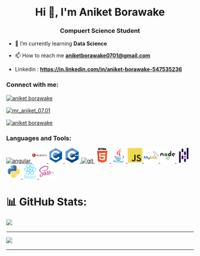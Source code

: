 <h1 align="center">Hi 👋, I'm Aniket Borawake</h1>
<h3 align="center">Compuert Science Student</h3>

- 🌱 I’m currently learning **Data Science**

- 📫 How to reach me **aniketborawake0701@gmail.com**
-    Linkedin :  **https://in.linkedin.com/in/aniket-borawake-547535236**

<h3 align="left">Connect with me:</h3>
<p align="left">
<a href="https://in.linkedin.com/in/aniket-borawake-547535236" target="blank"><img align="center" src="https://raw.githubusercontent.com/rahuldkjain/github-profile-readme-generator/master/src/images/icons/Social/linked-in-alt.svg" alt="aniket borawake" height="30" width="40" /></a>


  
<a href="https://instagram.com/mr_aniket_07.01" target="blank"><img align="center" src="https://www.google.com/url?sa=i&url=https%3A%2F%2Fwww.freepik.com%2Ffree-photos-vectors%2Finstagram-logo&psig=AOvVaw2GOucQB33JmETtVI0riHJ7&ust=1718377805646000&source=images&cd=vfe&opi=89978449&ved=0CBIQjRxqFwoTCJCKlavu2IYDFQAAAAAdAAAAABAE" alt="mr_aniket_07.01" height="30" width="40" /></a>

  <a href="https://public.tableau.com/app/profile/aniket.borawake/vizzes" target="blank"><img align="center" src="C:\Users\anike\OneDrive\Desktop\Tableau-Emblem.png" alt="aniket borawake" height="30" width="40" /></a>
</p>

<h3 align="left">Languages and Tools:</h3>
<p align="left"> <a href="https://angular.io" target="_blank" rel="noreferrer"> <img src="https://angular.io/assets/images/logos/angular/angular.svg" alt="angular" width="40" height="40"/> </a> <a href="https://angular.io" target="_blank" rel="noreferrer"> <img src="https://raw.githubusercontent.com/devicons/devicon/master/icons/angularjs/angularjs-original-wordmark.svg" alt="angularjs" width="40" height="40"/> </a> <a href="https://www.cprogramming.com/" target="_blank" rel="noreferrer"> <img src="https://raw.githubusercontent.com/devicons/devicon/master/icons/c/c-original.svg" alt="c" width="40" height="40"/> </a> <a href="https://www.w3schools.com/cpp/" target="_blank" rel="noreferrer"> <img src="https://raw.githubusercontent.com/devicons/devicon/master/icons/cplusplus/cplusplus-original.svg" alt="cplusplus" width="40" height="40"/> </a> <a href="https://git-scm.com/" target="_blank" rel="noreferrer"> <img src="https://www.vectorlogo.zone/logos/git-scm/git-scm-icon.svg" alt="git" width="40" height="40"/> </a> <a href="https://www.w3.org/html/" target="_blank" rel="noreferrer"> <img src="https://raw.githubusercontent.com/devicons/devicon/master/icons/html5/html5-original-wordmark.svg" alt="html5" width="40" height="40"/> </a> <a href="https://www.java.com" target="_blank" rel="noreferrer"> <img src="https://raw.githubusercontent.com/devicons/devicon/master/icons/java/java-original.svg" alt="java" width="40" height="40"/> </a> <a href="https://developer.mozilla.org/en-US/docs/Web/JavaScript" target="_blank" rel="noreferrer"> <img src="https://raw.githubusercontent.com/devicons/devicon/master/icons/javascript/javascript-original.svg" alt="javascript" width="40" height="40"/> </a> <a href="https://www.mysql.com/" target="_blank" rel="noreferrer"> <img src="https://raw.githubusercontent.com/devicons/devicon/master/icons/mysql/mysql-original-wordmark.svg" alt="mysql" width="40" height="40"/> </a> <a href="https://nodejs.org" target="_blank" rel="noreferrer"> <img src="https://raw.githubusercontent.com/devicons/devicon/master/icons/nodejs/nodejs-original-wordmark.svg" alt="nodejs" width="40" height="40"/> </a> <a href="https://pandas.pydata.org/" target="_blank" rel="noreferrer"> <img src="https://raw.githubusercontent.com/devicons/devicon/2ae2a900d2f041da66e950e4d48052658d850630/icons/pandas/pandas-original.svg" alt="pandas" width="40" height="40"/> </a> <a href="https://www.python.org" target="_blank" rel="noreferrer"> <img src="https://raw.githubusercontent.com/devicons/devicon/master/icons/python/python-original.svg" alt="python" width="40" height="40"/> </a> <a href="https://reactjs.org/" target="_blank" rel="noreferrer"> <img src="https://raw.githubusercontent.com/devicons/devicon/master/icons/react/react-original-wordmark.svg" alt="react" width="40" height="40"/> </a> <a href="https://sass-lang.com" target="_blank" rel="noreferrer"> <img src="https://raw.githubusercontent.com/devicons/devicon/master/icons/sass/sass-original.svg" alt="sass" width="40" height="40"/> </a> </p>


# 📊 GitHub Stats:

![](https://github-readme-streak-stats.herokuapp.com/?user=Aniket026&theme=dark&hide_border=false)<br/>


---
[![](https://visitcount.itsvg.in/api?id=Aniket026&icon=0&color=0)](https://visitcount.itsvg.in)

<!-- Proudly created with GPRM ( https://gprm.itsvg.in ) -->


---


